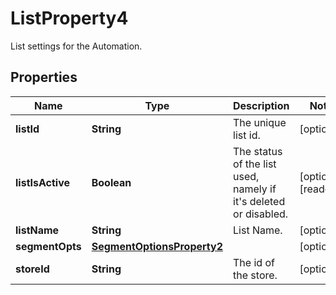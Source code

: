 

# ListProperty4

List settings for the Automation.

## Properties

| Name | Type | Description | Notes |
|------------ | ------------- | ------------- | -------------|
|**listId** | **String** | The unique list id. |  [optional] |
|**listIsActive** | **Boolean** | The status of the list used, namely if it&#39;s deleted or disabled. |  [optional] [readonly] |
|**listName** | **String** | List Name. |  [optional] |
|**segmentOpts** | [**SegmentOptionsProperty2**](SegmentOptionsProperty2.md) |  |  [optional] |
|**storeId** | **String** | The id of the store. |  [optional] |



